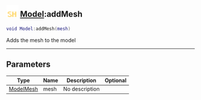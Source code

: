 ## <img src="../../.gitbook/assets/shared.png" width="32" height="32" /> [Model](../model/README.md):addMesh

```lua
void Model:addMesh(mesh)
```

Adds the mesh to the model<br>

-----------------
## Parameters

| Type   | Name | Description | Optional |
| ------ | ---- | ----------- | -------: |
| [ModelMesh](../modelmesh/README.md) | mesh | No description |  |
